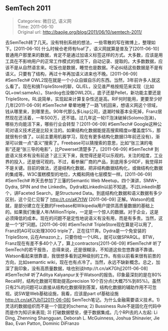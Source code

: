 SemTech 2011
---
    
> Categories: 微日记, 语义网  
> Time: 2011-06-10  
> Original url: <http://baojie.org/blog/2011/06/10/semtech-2011/>
    
去SemTech转了几天。没有特别系统的想法，一些零散的写在微博上，整理如下。[2011-06-10] 什么时候仓老师有foaf了，语义网就算是普及了[2011-06-10] 普通用户那里来的数据，肯定不是通过加语义标签这样的方式。大多数，应该是用工具在不影响用户的正常工作模式的情况下，自动记录、提取的。大多数数据，应该不是从自然语言来。吃饭也是数据，睡觉也是数据。不必纠结这些数据是不是有语义。只要有了结构，再过十年再加语义进来也不晚。[2011-06-09] #SemTech# OWL2现在就是一个小众自娱自乐的东西。当然，3年前许多人就这么看了。现在和搞TripleStore的聊，QL/EL，没见谁严格按规范来实现（比如QL+owl:sameAs）。Stardog也没做OWL2DL，底子还是Pellet，新功能主要还是TripleStore。RL说简单，实现起来计算复杂性还是高。RIF何时能用，更要至少好几年[2011-06-09] #SemTech# 晕晕地睡了一路飞机回来，想语义网这个领域，钱从哪里来，到哪里去。90年代那么多Lisp公司，退潮时候基本全死掉，Franz居然现在还活着，一年500万，还不错。过几年这一轮IT泡沫破掉(Solomo泡沫)，哪些方向能活下来，哪些行业会转型？[2011-06-09] #SemTech# Google这种公司对语义技术还是比较关注的。如果结构化数据能提高搜索精度or覆盖度5%，那就很有价值了。以前主要用机器学习，现在有更多结构化数据(3年前还没有)，渐渐可以做一点“语义”搜索了。Freebase可以猜搜索的意思，比如“张三演的电影”还是“张三导的电影”，比Powerset清楚多了。[2011-06-09] #SemTech# 到底语义技术有没有前途？这三天下来，我觉得还是可以乐观的。关注的程度，工业界的投入，还是很可观的。不过，看参展厂商的产品，到底用多少RDF，我觉得并不是关键。目前的做法，还是结构化数据，把非结构数据结构化，或做结构化数据的集成等。W3C蛋糕模型的地位，大概和网络七层模型一样。[2011-06-09] #SemTech# 昨天去参加了三藩的Semantic Web Meetup。四个演讲，SMW+, Dydra, SPIN and the LinkedIn。Dydra和LinkedIn以前不知道。不过LinkedIn那个，讲Faceted Search，是Structured Data。到底结构化数据和语义数据有多少区别，这个见仁见智了 http://t.cn/aK7t1W     [2011-06-09] 正解。Watson的成就，是部分建立在无数的Freebase和Wikipedia用户提供高质量数据的基础上的。如果我们衡量人年/MillionTriple，一定是一个惊人的数据。对于企业，这是必须降低的成本。现在的问题不是定性地说语义有没有用，而是有多贵。当然，这是一个“好”问题。[2011-06-09] #SemTech# TripleStore现在算是可以用了, Franz的AG可以处理300G triple了，正在往1T奔。Dydra是一个免安装的TripleStore, 云在Amazon上，只要你给一个URL，就可以做SPARQL。BTW，Franz现在有差不多40个人了，算上contractors[2011-06-09] #SemTech# 听了SemTech的若干报告， 总得来说，还是很糊涂，不知道这些忽悠靠谱不靠谱。Watson看起来很靠谱，我很想多看到这种级别的工作。有些以前看来很有前景的方向，比如semantic wiki，现在也有点冷了。当然，永远不缺新概念。总之，加深了我印象，没有高质量数据，啥也别谈http://t.cn/aK7Ghj[2011-06-08] #SemTech# 听了Aditya Kalyanpur关于Watson的报告。印象最深刻的是在80% Recall时，结构化数据可帮助提高precision 10个百分点(大概75%到85%)。虽然只有2%的问题可以直接从结构化数据得到答案，结构化数据的辅助作用不可忽视。说SW是Web基础设施，我看，应该是part of基础设施 http://t.cn/aK7UbT[2011-06-08] SemTech笔记。为什么金融需要语义技术。1) 灵活的数据组织而不是一个固定的schema; 2) Bussiness Rule不是固化在代码中而是作为知识来表现; 3) 打破数据壁垒，便于数据集成。几个RPI去的人左起: Li Ding, Zhenning Shangguan, Deborah L. McGuinness, Joshua Shinavier, Jie Bao, Evan Patton, Dominic DiFranzo     
    